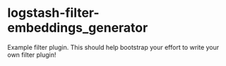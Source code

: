 # logstash-filter-embeddings_generator
Example filter plugin. This should help bootstrap your effort to write your own filter plugin!
